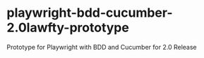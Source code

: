 # playwright-bdd-cucumber-2.0lawfty-prototype
Prototype for Playwright with BDD and Cucumber for 2.0 Release
